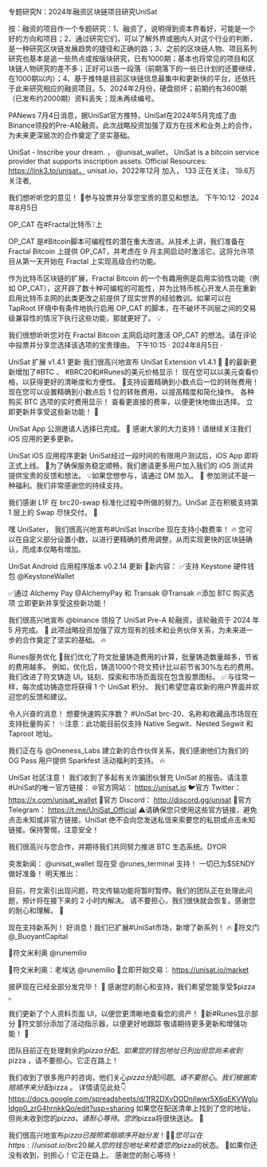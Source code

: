 专题研究N：2024年融资区块链项目研究UniSat

按：融资的项目作一个专题研究：1、融资了，说明得到资本界看好，可能是一个好的方向和项目；2、通过研究它们，可以了解外界或圈内人对这个行业的判断，是一种研究区块链发展趋势的捷径和正确的路；3、之前的区块链人物、项目系列研究也基本是追一些热点或按版块研究，已有1000期；基本也将常见的项目和区块链人物研究的差不多；正好可以告一段落（前期落下的一些已计划的还要继续，在1000期以内）；4、基于推特是目前区块链信息最集中和更新快的平台，还依托于此来研究相应的融资项目。5、2024年2月份，硬盘损坏；前期约有3600期（已发布约2000期）资料丢失；现未再续编号。

PANews 7月4日消息，据UniSat官方推特，UniSat在2024年5月完成了由Binance领投的Pre-A轮融资。此次战略投资加强了双方在技术和业务上的合作，为未来更深层次的合作奠定了坚实基础。

UniSat - Inscribe your dream.
，
@unisat_wallet，
UniSat is a bitcoin service provider that supports inscription assets.
Official Resources: https://link3.to/unisat，
unisat.io，2022年12月 加入，
133 正在关注，
19.6万 关注者,

我们想听听您的意见！ 🙌参与投票并分享您宝贵的意见和想法。 下午10:12 · 2024年8月5日

 OP_CAT 在#Fractal比特币❔上

OP_CAT 是#Bitcoin脚本可编程性的潜在重大改进。从技术上讲，我们准备在 Fractal Bitcoin 上提供 OP_CAT，并考虑在 9 月主网启动时激活它。这将允许项目从第一天开始在 Fractal 上实现高级合约功能。

作为比特币区块链的扩展，Fractal Bitcoin 的一个有趣用例是启用实验性功能（例如 OP_CAT），这开辟了数十种可编程的可能性，并为比特币核心开发人员在重新启用比特币主网的此类更改之前提供了现实世界的经验教训。如果可以在 TapRoot 环境中有条件地执行启用 OP_CAT 的脚本，在不破坏不同层之间的交易级兼容性的情况下执行这些功能，那就更好了。 💡

我们很想听听您对在 Fractal Bitcoin 主网启动时激活 OP_CAT 的想法。请在评论中投票并分享您选择该选项的宝贵理由。 下午10:15 · 2024年8月5日
·

UniSat 扩展 v1.4.1 更新
我们很高兴地宣布 UniSat Extension v1.4.1 🚀
🔸的最新更新增加了#BTC 、 #BRC20和#Runes的美元价格显示！
现在您可以以美元查看价格，以获得更好的清晰度和方便性。
🔸支持设置精确到小数点后一位的转账费用！
现在您可以设置精确到小数点后 1 位的转账费用，以提高精度和简化操作。
各种购买 BTC 选项的实时费用显示！
查看更直接的费率，以便更快地做出选择。
立即更新并享受这些新功能！ 🚀

UniSat App 公测邀请人选择已完成。 🚀
感谢大家的大力支持！请继续关注我们 iOS 应用的更多更新。

 UniSat iOS 应用程序更新
UniSat经过一段时间的有限用户测试后，iOS App 即将正式上线。 🎉为了确保服务稳定顺畅，我们邀请更多用户加入我们的 iOS 测试并提供宝贵的反馈和想法。 💡如果您想参与，请通过 DM 加入。 🌟
参加测试不是一种福利。我们非常感谢您的持续支持。

我们感谢 L1F 在 brc20-swap 标准化过程中所做的努力。UniSat 正在积极支持第 1 层上的 Swap 尽快交付。 🫡

嘿 UniSater，
我们很高兴地宣布#UniSat Inscribe 现在支持小数费率！ 🔥
您可以在自定义部分设置小数，以进行更精确的费用调整，从而实现更快的区块链确认，而成本仅略有增加。

UniSat Android 应用程序版本 v0.2.14 更新
📲新内容：
✅支持 Keystone 硬件钱包
@KeystoneWallet

✅通过 Alchemy Pay 
@AlchemyPay
和 Transak 
@Transak
🔥添加 BTC 购买选项 立即更新并享受这些新功能！

我们很高兴地宣布
@binance
领投了 UniSat Pre-A 轮融资，该轮融资于 2024 年 5 月完成。 🚀
此项战略投资加强了双方现有的技术和业务伙伴关系，为未来进一步的合作奠定了坚实的基础。 🔥

Runes服务优化
🔸我们优化了符文批量铸造费用的计算，批量铸造数量越多，节省的费用越多。
例如，优化后，铸造1000个符文预计比以前节省30%左右的费用。
我们改进了符文铸造 UI。铭刻、探索和市场页面现在包含股票图标。
✅与往常一样，每次成功铸造您将获得 1 个 UniSat 积分。
我们希望您喜欢新的用户界面并欢迎您的反馈和建议。

令人兴奋的消息！
想要快速购买序数？ #UniSat brc-20、名称和收藏品市场现在支持批量购买！
✨注意：此功能目前仅支持 Native Segwit、Nested Segwit 和 Taproot 地址。

我们正在与
@Oneness_Labs
建立新的合作伙伴关系，我们感谢他们为我们的 OG Pass 用户提供 Sparkfest 活动福利的支持。 🔥

UniSat 社区注意！
我们收到了多起有关诈骗团伙冒充 UniSat 的报告。请注意#UniSat的唯一官方链接：
🌐官方网站： https://unisat.io
🐦官方 Twitter： https://x.com/unisat_wallet
🎨官方 Discord： http://discord.gg/unisat
📢官方 Telegram： https://t.me/UniSat_Official
⚠️请确保您只使用这些官方链接，避免点击未知或非官方链接。UniSat 绝不会向您发送私信来索要您的私钥或点击未知链接。保持警惕，注意安全！

我们很高兴与您合作，并期待我们共同努力推进 BTC 生态系统。DYOR

突发新闻：
@unisat_wallet
现在受
@runes_terminal
支持！
一切已为$SENDY做好准备！
明天推出：

目前，符文索引出现问题，符文传输功能将暂时暂停。我们的团队正在处理此问题，预计将在接下来的 2 小时内解决。
请不要担心，我们很快就会恢复。感谢您的耐心和理解。 💛

现在支持新系列！
好消息！我们已扩展#UniSat市场，新增了新系列！ 🔥
🔸符文门
@_BuoyantCapital

🔸符文米利奥
@runemilio
 
🔸符文米利奥：老埃达
@runemilio
🔗立即开始交易： https://unisat.io/market

披萨现在已经全部分发完毕！ 🍕
感谢您的耐心和支持，我们希望您能享受$pizza 。 

我们更新了个人资料页面 UI，以便您更清晰地查看您的资产！
🔸新#Runes显示部分
🔸符文部分添加了活动指示器，以便更好地跟踪
敬请期待更多更新和增强功能！ 🌟

团队目前正在处理剩余的$pizza分配。如果您的钱包地址已列出但您尚未收到$pizza ，请不要担心。它正在路上！

我们收到了很多用户的咨询，他们关心$pizza分配问题。请不要担心。我们根据索赔顺序来分配$pizza 。
详情请见此处👇
https://docs.google.com/spreadsheets/d/1fR2DXvDODnjlwwr5X6qEKVWgluIdgp0_zrG4hrnkkQo/edit?usp=sharing
如果您在配送清单上找到了您的地址，但尚未收到您的$pizza ，请耐心等待。您的$pizza将很快送达。 🍕

我们很高兴地宣布$pizza已按照索赔顺序开始分发！ 🍕🍕
您可以在https://unisat.io/brc20输入您的钱包地址来检查您的$pizza的状态。
🚀如果你还没有收到，别担心！它正在路上。
感谢您的耐心等待！
